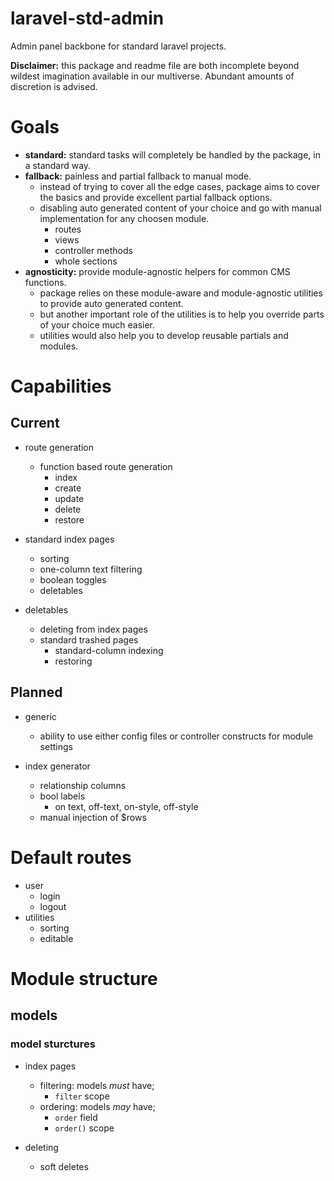 # laravel-std-admin
Admin panel backbone for standard laravel projects.

**Disclaimer:** this package and readme file are both incomplete beyond wildest imagination available in our multiverse. Abundant amounts of discretion is advised.

# Goals

- **standard:** standard tasks will completely be handled by the package, in a standard way.
- **fallback:** painless and partial fallback to manual mode.
    - instead of trying to cover all the edge cases, package aims to cover the basics and provide excellent partial fallback options.
    - disabling auto generated content of your choice and go with manual implementation for any choosen module.
        - routes
        - views
        - controller methods
        - whole sections
- **agnosticity:** provide module-agnostic helpers for common CMS functions.
    - package relies on these module-aware and module-agnostic utilities to provide auto generated content.
    - but another important role of the utilities is to help you override parts of your choice much easier.
    - utilities would also help you to develop reusable partials and modules.


# Capabilities

## Current


- route generation
    - function based route generation
        - index
        - create
        - update
        - delete
        - restore


- standard index pages
    - sorting
    - one-column text filtering
    - boolean toggles
    - deletables


- deletables
    - deleting from index pages
    - standard trashed pages
        - standard-column indexing
        - restoring

## Planned

- generic
    - ability to use either config files or controller constructs for module settings


- index generator
    - relationship columns
    - bool labels
        - on text, off-text, on-style, off-style
    - manual injection of $rows


# Default routes

- user
    - login
    - logout
- utilities
    - sorting
    - editable


# Module structure

## models

### model sturctures


- index pages
    - filtering: models *must* have;
        - `filter` scope
    - ordering: models *may* have;
        - `order` field
        - `order()` scope


- deleting
    - soft deletes
